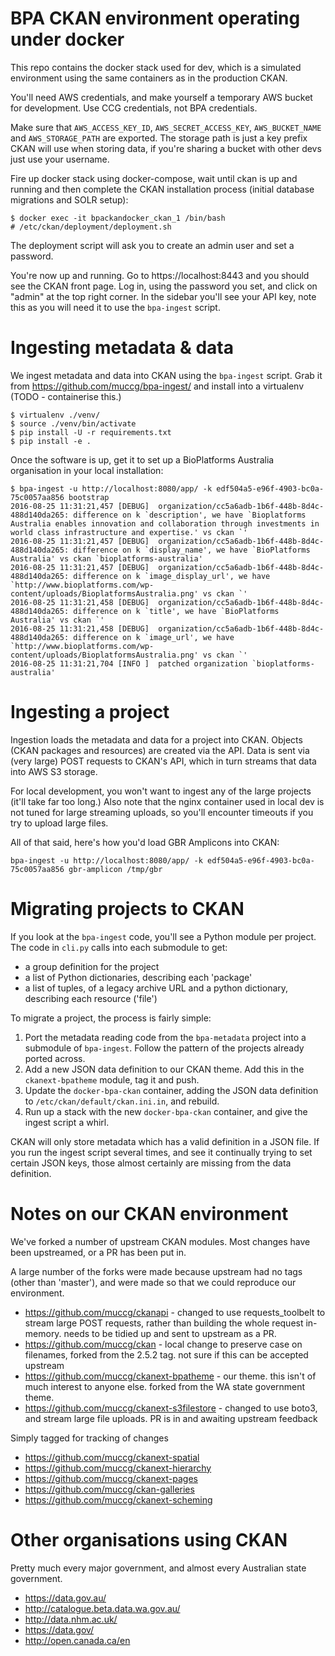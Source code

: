 # BPA CKAN environment operating under docker

This repo contains the docker stack used for dev, which is a simulated environment
using the same containers as in the production CKAN.

You'll need AWS credentials, and make yourself a temporary AWS bucket for development.
Use CCG credentials, not BPA credentials.

Make sure that `AWS_ACCESS_KEY_ID`, `AWS_SECRET_ACCESS_KEY`, `AWS_BUCKET_NAME` and
`AWS_STORAGE_PATH` are exported. The storage path is just a key prefix CKAN will
use when storing data, if you're sharing a bucket with other devs just use your
username.

Fire up docker stack using docker-compose, wait until ckan is up and running and then
complete the CKAN installation process (initial database migrations and SOLR setup):

```
$ docker exec -it bpackandocker_ckan_1 /bin/bash
# /etc/ckan/deployment/deployment.sh
```

The deployment script will ask you to create an admin user and set a password.

You're now up and running. Go to https://localhost:8443 and you should see the
CKAN front page. Log in, using the password you set, and click on "admin" at
the top right corner. In the sidebar you'll see your API key, note this as you
will need it to use the `bpa-ingest` script.

# Ingesting metadata & data 

We ingest metadata and data into CKAN using the `bpa-ingest` script. Grab it
from https://github.com/muccg/bpa-ingest/ and install into a virtualenv (TODO - 
containerise this.)

```
$ virtualenv ./venv/
$ source ./venv/bin/activate
$ pip install -U -r requirements.txt
$ pip install -e .
```

Once the software is up, get it to set up a BioPlatforms Australia organisation
in your local installation:

```
$ bpa-ingest -u http://localhost:8080/app/ -k edf504a5-e96f-4903-bc0a-75c0057aa856 bootstrap 
2016-08-25 11:31:21,457 [DEBUG]  organization/cc5a6adb-1b6f-448b-8d4c-488d140da265: difference on k `description', we have `Bioplatforms Australia enables innovation and collaboration through investments in world class infrastructure and expertise.' vs ckan `'
2016-08-25 11:31:21,457 [DEBUG]  organization/cc5a6adb-1b6f-448b-8d4c-488d140da265: difference on k `display_name', we have `BioPlatforms Australia' vs ckan `bioplatforms-australia'
2016-08-25 11:31:21,457 [DEBUG]  organization/cc5a6adb-1b6f-448b-8d4c-488d140da265: difference on k `image_display_url', we have `http://www.bioplatforms.com/wp-content/uploads/BioplatformsAustralia.png' vs ckan `'
2016-08-25 11:31:21,458 [DEBUG]  organization/cc5a6adb-1b6f-448b-8d4c-488d140da265: difference on k `title', we have `BioPlatforms Australia' vs ckan `'
2016-08-25 11:31:21,458 [DEBUG]  organization/cc5a6adb-1b6f-448b-8d4c-488d140da265: difference on k `image_url', we have `http://www.bioplatforms.com/wp-content/uploads/BioplatformsAustralia.png' vs ckan `'
2016-08-25 11:31:21,704 [INFO ]  patched organization `bioplatforms-australia'
```

# Ingesting a project

Ingestion loads the metadata and data for a project into CKAN. Objects (CKAN packages and
resources) are created via the API. Data is sent via (very large) POST requests to CKAN's
API, which in turn streams that data into AWS S3 storage.

For local development, you won't want to ingest any of the large projects (it'll take far
too long.) Also note that the nginx container used in local dev is not tuned for large
streaming uploads, so you'll encounter timeouts if you try to upload large files.

All of that said, here's how you'd load GBR Amplicons into CKAN:

```
bpa-ingest -u http://localhost:8080/app/ -k edf504a5-e96f-4903-bc0a-75c0057aa856 gbr-amplicon /tmp/gbr
```

# Migrating projects to CKAN

If you look at the `bpa-ingest` code, you'll see a Python module per project. The
code in `cli.py` calls into each submodule to get:

 - a group definition for the project
 - a list of Python dictionaries, describing each 'package'
 - a list of tuples, of a legacy archive URL and a python dictionary, describing
   each resource ('file')

To migrate a project, the process is fairly simple:

1. Port the metadata reading code from the `bpa-metadata` project into a submodule of
   `bpa-ingest`. Follow the pattern of the projects already ported across.
2. Add a new JSON data definition to our CKAN theme. Add this in the `ckanext-bpatheme`
   module, tag it and push.
3. Update the `docker-bpa-ckan` container, adding the JSON data definition to 
   `/etc/ckan/default/ckan.ini.in`, and rebuild.
4. Run up a stack with the new `docker-bpa-ckan` container, and give the ingest script
   a whirl.

CKAN will only store metadata which has a valid definition in a JSON file. If you run
the ingest script several times, and see it continually trying to set certain JSON
keys, those almost certainly are missing from the data definition.

# Notes on our CKAN environment

We've forked a number of upstream CKAN modules. Most changes have been upstreamed, or
a PR has been put in.

A large number of the forks were made because upstream had no tags (other than 'master'),
and were made so that we could reproduce our environment.

- https://github.com/muccg/ckanapi - changed to use requests_toolbelt to stream large POST
  requests, rather than building the whole request in-memory. needs to be tidied up and
  sent to upstream as a PR.
- https://github.com/muccg/ckan - local change to preserve case on filenames, forked from the
  2.5.2 tag. not sure if this can be accepted upstream
- https://github.com/muccg/ckanext-bpatheme - our theme. this isn't of much interest to anyone
  else. forked from the WA state government theme.
- https://github.com/muccg/ckanext-s3filestore - changed to use boto3, and stream large file
  uploads. PR is in and awaiting upstream feedback

Simply tagged for tracking of changes

- https://github.com/muccg/ckanext-spatial
- https://github.com/muccg/ckanext-hierarchy
- https://github.com/muccg/ckanext-pages
- https://github.com/muccg/ckan-galleries
- https://github.com/muccg/ckanext-scheming

# Other organisations using CKAN

Pretty much every major government, and almost every Australian state government.

- https://data.gov.au/
- http://catalogue.beta.data.wa.gov.au/
- http://data.nhm.ac.uk/
- https://data.gov/
- http://open.canada.ca/en
